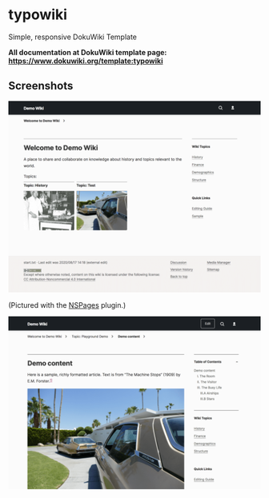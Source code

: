 # typowiki
Simple, responsive DokuWiki Template

**All documentation at DokuWiki template page: https://www.dokuwiki.org/template:typowiki**

## Screenshots

![Screenshot of typowiki theme index page](preview.png)

(Pictured with the [NSPages](https://www.dokuwiki.org/plugin:nspages) plugin.)

![Screenshot of typowiki theme wiki document page](preview2.png)
